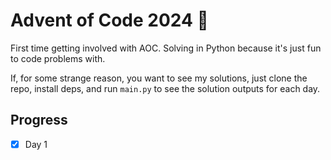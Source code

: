 # Advent of Code 2024 🎄

First time getting involved with AOC. Solving in Python because it's just fun to code problems with.

If, for some strange reason, you want to see my solutions, just clone the repo, install deps, and run `main.py` to see the solution outputs for each day.

## Progress

- [x] Day 1
